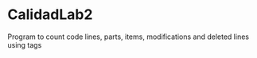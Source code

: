 # CalidadLab2
Program to count code lines, parts, items, modifications and deleted lines using tags
